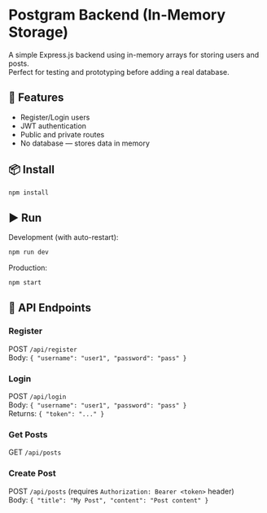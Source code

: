 # Postgram Backend (In-Memory Storage)

A simple Express.js backend using in-memory arrays for storing users and posts.  
Perfect for testing and prototyping before adding a real database.

## 🚀 Features
- Register/Login users
- JWT authentication
- Public and private routes
- No database — stores data in memory

## 📦 Install
```bash
npm install
```

## ▶ Run
Development (with auto-restart):
```bash
npm run dev
```
Production:
```bash
npm start
```

## 📡 API Endpoints
### Register
POST `/api/register`  
Body: `{ "username": "user1", "password": "pass" }`

### Login
POST `/api/login`  
Body: `{ "username": "user1", "password": "pass" }`  
Returns: `{ "token": "..." }`

### Get Posts
GET `/api/posts`

### Create Post
POST `/api/posts` (requires `Authorization: Bearer <token>` header)  
Body: `{ "title": "My Post", "content": "Post content" }`
